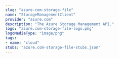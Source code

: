 ```yaml
---
slug: "azure-com-storage-file"
name: "StorageManagementClient"
provider: "azure.com"
description: "The Azure Storage Management API."
logo: "azure.com-storage-file-logo.png"
logoMediaType: "image/png"
tags:
- name: "cloud"
stubs: "azure.com-storage-file-stubs.json"
---
```

